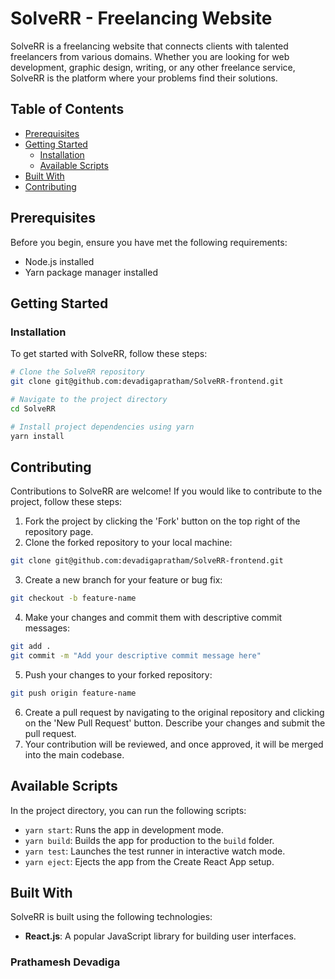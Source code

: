 # SolveRR - Freelancing Website

SolveRR is a freelancing website that connects clients with talented freelancers from various domains. Whether you are looking for web development, graphic design, writing, or any other freelance service, SolveRR is the platform where your problems find their solutions.

## Table of Contents

- [Prerequisites](#prerequisites)
- [Getting Started](#getting-started)
  - [Installation](#installation)
  - [Available Scripts](#available-scripts)
- [Built With](#built-with)
- [Contributing](#contributing)

## Prerequisites

Before you begin, ensure you have met the following requirements:

- Node.js installed
- Yarn package manager installed

## Getting Started

### Installation

To get started with SolveRR, follow these steps:

```bash
# Clone the SolveRR repository
git clone git@github.com:devadigapratham/SolveRR-frontend.git

# Navigate to the project directory
cd SolveRR

# Install project dependencies using yarn
yarn install
```
## Contributing

Contributions to SolveRR are welcome! If you would like to contribute to the project, follow these steps:

1. Fork the project by clicking the 'Fork' button on the top right of the repository page.
2. Clone the forked repository to your local machine:
```bash
git clone git@github.com:devadigapratham/SolveRR-frontend.git
```
3. Create a new branch for your feature or bug fix:
```bash
git checkout -b feature-name
```
4. Make your changes and commit them with descriptive commit messages:
```bash
git add .
git commit -m "Add your descriptive commit message here"
```
5. Push your changes to your forked repository:
```bash
git push origin feature-name
```
6. Create a pull request by navigating to the original repository and clicking on the 'New Pull Request' button. Describe your changes and submit the pull request.
7. Your contribution will be reviewed, and once approved, it will be merged into the main codebase.

## Available Scripts

In the project directory, you can run the following scripts:

- `yarn start`: Runs the app in development mode.
- `yarn build`: Builds the app for production to the `build` folder.
- `yarn test`: Launches the test runner in interactive watch mode.
- `yarn eject`: Ejects the app from the Create React App setup.

## Built With

SolveRR is built using the following technologies:

- **React.js**: A popular JavaScript library for building user interfaces.

### Prathamesh Devadiga
